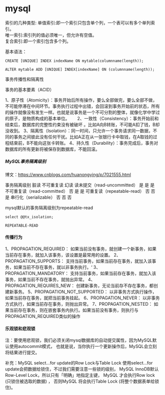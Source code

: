 # mysql

索引的几种类型: 
单值索引:即一个索引只包含单个列，一个表可以有多个单列索引。  
唯一索引:索引列的值必须唯一，但允许有空值。   
复合索引:即一个索引包含多个列。  

基本语法：  
```
CREATE [UNIQUE] INDEX indexName ON mytable(columnname(length)); 

ALTER mytable ADD [UNIQUE] INDEX[indexName] ON (columnname(length));

```

事务传播性和隔离性  

事务的基本要素（ACID）

1、原子性（Atomicity）：事务开始后所有操作，要么全部做完，要么全部不做，不可能停滞在中间环节。事务执行过程中出错，会回滚到事务开始前的状态，所有的操作就像没有发生一样。也就是说事务是一个不可分割的整体，就像化学中学过的原子，是物质构成的基本单位。　　 
2、一致性（Consistency）：事务开始前和结束后，数据库的完整性约束没有被破坏 。比如A向B转账，不可能A扣了钱，B却没收到。
3、隔离性（Isolation）：同一时间，只允许一个事务请求同一数据，不同的事务之间彼此没有任何干扰。比如A正在从一张银行卡中取钱，在A取钱的过程结束前，B不能向这张卡转账。
4、持久性（Durability）：事务完成后，事务对数据库的所有更新将被保存到数据库，不能回滚。

##### MySQL事务隔离级别
博文：https://www.cnblogs.com/huanongying/p/7021555.html   

事务隔离级别	                脏读	   不可重复读	   幻读
读未提交（read-uncommitted）	是	是	是
不可重复读（read-committed）	否	是	是
可重复读（repeatable-read）	否	否	是
串行化（serializable）	    否	否	否
 

mysql默认的事务隔离级别为repeatable-read
```
select @@tx_isolation;

REPEATABLE-READ
```
#### 传播行为
1、PROPAGATION_REQUIRED：
如果当前没有事务，就创建一个新事务，如果当前存在事务，就加入该事务，该设置是最常用的设置。
2、PROPAGATION_SUPPORTS：
支持当前事务，如果当前存在事务，就加入该事务，如果当前不存在事务，就以非事务执行。‘
3、PROPAGATION_MANDATORY：
支持当前事务，如果当前存在事务，就加入该事务，如果当前不存在事务，就抛出异常。
4、PROPAGATION_REQUIRES_NEW：
创建新事务，无论当前存不存在事务，都创建新事务。
5、PROPAGATION_NOT_SUPPORTED：
以非事务方式执行操作，如果当前存在事务，就把当前事务挂起。
6、PROPAGATION_NEVER：
以非事务方式执行，如果当前存在事务，则抛出异常。
7、PROPAGATION_NESTED：
如果当前存在事务，则在嵌套事务内执行。如果当前没有事务，则执行与PROPAGATION_REQUIRED类似的操作

#### 乐观锁和悲观锁  

注：要使用悲观锁，我们必须关闭mysql数据库的自动提交属性，因为MySQL默认使用autocommit模式，
也就是说，当你执行一个更新操作后，MySQL会立刻将结果进行提交。 

补充：MySQL select…for update的Row Lock与Table Lock
使用select…for update会把数据给锁住，不过我们需要注意一些锁的级别，
MySQL InnoDB默认Row-Level Lock，所以只有「明确」地指定主键，
MySQL 才会执行Row lock (只锁住被选取的数据) ，
否则MySQL 将会执行Table Lock (将整个数据表单给锁住)。 
